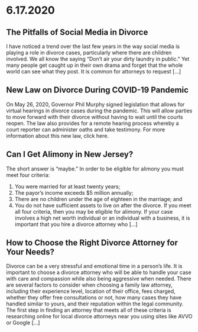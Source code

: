  # 6.17.2020

## The Pitfalls of Social Media in Divorce

I have noticed a trend over the last few years in the way social media is playing a role in divorce cases, particularly where there are children involved. We all know the saying “Don’t air your dirty laundry in public.” Yet many people get caught up in their own drama and forget that the whole world can see what they post. It is common for attorneys to request […]

## New Law on Divorce During COVID-19 Pandemic

On May 26, 2020, Governor Phil Murphy signed legislation that allows for virtual hearings in divorce cases during the pandemic. This will allow parties to move forward with their divorce without having to wait until the courts reopen. The law also provides for a remote hearing process whereby a court reporter can administer oaths and take testimony. For more information about this new law, click here.

## Can I Get Alimony in New Jersey?

The short answer is “maybe.”  In order to be eligible for alimony you must meet four criteria:
1) You were married for at least twenty years;
2) The payor’s income exceeds $5 million annually;
3) There are no children under the age of eighteen in the marriage; and
4) You do not have sufficient assets to live on after the divorce.
If you meet all four criteria, then you may be eligible for alimony.  If your case involves a high net worth individual or an individual with a business, it is important that you hire a divorce attorney who […]

## How to Choose the Right Divorce Attorney for Your Needs?

Divorce can be a very stressful and emotional time in a person’s life. It is important to choose a divorce attorney who will be able to handle your case with care and compassion while also being aggressive when needed. There are several factors to consider when choosing a family law attorney, including their experience level, location of their office, fees charged, whether they offer free consultations or not, how many cases they have handled similar to yours, and their reputation within the legal community.
The first step in finding an attorney that meets all of these criteria is researching online for local divorce attorneys near you using sites like AVVO or Google […]